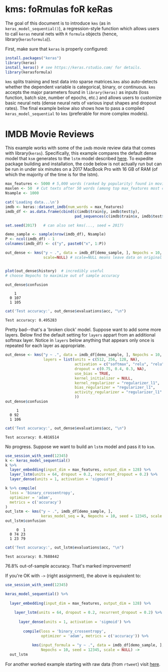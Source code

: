 kms: foRmulas foR keRas
================

The goal of this document is to introduce `kms` (as in `keras_model_sequential()`), a regression-style function which allows users to call `keras` neural nets with `R` `formula` objects (hence, library(`kerasformula`)).

First, make sure that `keras` is properly configured:

``` r
install.packages("keras")
library(keras)
install_keras() # see https://keras.rstudio.com/ for details. 
library(kerasformula)
```

`kms` splits training and test data into sparse matrices.`kms` also auto-detects whether the dependent variable is categorical, binary, or continuous. `kms` accepts the major parameters found in `library(keras)` as inputs (loss function, batch size, number of epochs, etc.) and allows users to customize basic neural nets (dense neural nets of various input shapes and dropout rates). The final example below also shows how to pass a compiled `keras_model_sequential` to `kms` (preferable for more complex models).

IMDB Movie Reviews
==================

This example works with some of the `imdb` movie review data that comes with library(`keras`). Specifically, this example compares the default dense model that `ksm` generates to the `lstm` model described [here](https://keras.rstudio.com/articles/examples/imdb_lstm.html). To expedite package building and installation, the code below is not actually run but can be run in under six minutes on a 2017 MacBook Pro with 16 GB of RAM (of which the majority of the time is for the lstm).

``` r
max_features <- 5000 # 5,000 words (ranked by popularity) found in movie reviews
maxlen <- 50  # Cut texts after 50 words (among top max_features most common words) 
Nsample <- 1000 

cat('Loading data...\n')
imdb <- keras::dataset_imdb(num_words = max_features)
imdb_df <- as.data.frame(cbind(c(imdb$train$y, imdb$test$y),
                               pad_sequences(c(imdb$train$x, imdb$test$x))))

set.seed(2017)   # can also set kms(..., seed = 2017)

demo_sample <- sample(nrow(imdb_df), Nsample)
P <- ncol(imdb_df) - 1
colnames(imdb_df) <- c("y", paste0("x", 1:P))

out_dense <- kms("y ~ .", data = imdb_df[demo_sample, ], Nepochs = 10, 
                 scale=NULL) # scale=NULL means leave data on original scale


plot(out_dense$history)  # incredibly useful 
# choose Nepochs to maximize out of sample accuracy

out_dense$confusion
```

        1
      0 107
      1 105

``` r
cat('Test accuracy:', out_dense$evaluations$acc, "\n")
```

    Test accuracy: 0.495283 

Pretty bad--that's a 'broken clock' model. Suppose want to add some more layers. Below find the default setting for `layers` appart from an additional softmax layer. Notice in `layers` below anything that appears only once is repeated for each layer as appropriate.

``` r
out_dense <- kms("y ~ .", data = imdb_df[demo_sample, ], Nepochs = 10, seed=123, scale=NULL,
                 layers = list(units = c(512, 256, 128, NA), 
                               activation = c("softmax", "relu", "relu", "softmax"),
                               dropout = c(0.75, 0.4, 0.3, NA),
                               use_bias = TRUE,
                               kernel_initializer = NULL,
                               kernel_regularizer = "regularizer_l1",
                               bias_regularizer = "regularizer_l1",
                               activity_regularizer = "regularizer_l1"
                               ))
out_dense$confusion
```

         1
      0 92
      1 106

``` r
cat('Test accuracy:', out_dense$evaluations$acc, "\n")
```

    Test accuracy: 0.4816514

No progress. Suppose we want to build an `lstm` model and pass it to `ksm`.

``` r
use_session_with_seed(12345)
k <- keras_model_sequential()
k %>%
  layer_embedding(input_dim = max_features, output_dim = 128) %>% 
  layer_lstm(units = 64, dropout = 0.2, recurrent_dropout = 0.2) %>% 
  layer_dense(units = 1, activation = 'sigmoid')

k %>% compile(
  loss = 'binary_crossentropy',
  optimizer = 'adam',
  metrics = c('accuracy')
)
out_lstm <- kms("y ~ .", imdb_df[demo_sample, ], 
                keras_model_seq = k, Nepochs = 10, seed = 12345, scale = NULL)
out_lstm$confusion
```

         0  1
      0 74 23
      1 23 79

``` r
cat('Test accuracy:', out_lstm$evaluations$acc, "\n")
```

    Test accuracy: 0.7688442 

76.8% out-of-sample accuracy. That's marked improvement!

If you're OK with `->` (right assignment), the above is equivalent to:

``` r
use_session_with_seed(12345)

keras_model_sequential() %>%
  
  layer_embedding(input_dim = max_features, output_dim = 128) %>% 
  
    layer_lstm(units = 64, dropout = 0.2, recurrent_dropout = 0.2) %>% 
  
      layer_dense(units = 1, activation = 'sigmoid') %>% 
  
        compile(loss = 'binary_crossentropy', 
                optimizer = 'adam', metrics = c('accuracy')) %>%
  
            kms(input_formula = "y ~ .", data = imdb_df[demo_sample, ], 
                Nepochs = 10, seed = 12345, scale = NULL) -> 
  out_lstm
```

For another worked example starting with raw data (from `rtweet`) visit [here](https://github.com/rdrr1990/code/blob/master/kms.md).
